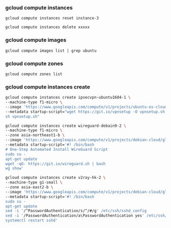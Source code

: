 ### gcloud compute instances

```gcloud compute instances reset instance-3```

```gcloud compute instances delete xxxxx```

### gcloud compute images

```gcloud compute images list | grep ubuntu```

### gcloud compute zones

```gcloud compute zones list```

### gcloud compute instances create

```bash
gcloud compute instances create ipsecvpn-ubuntu1604-1 \
--machine-type f1-micro \
--image 'https://www.googleapis.com/compute/v1/projects/ubuntu-os-cloud/global/images/family/ubuntu-1604-lts' \
--metadata startup-script="wget https://git.io/vpnsetup -O vpnsetup.sh && sudo VPN_IPSEC_PSK='YOUR-PSK-PASSWD' VPN_USER='YOUR-USER-NAME' VPN_PASSWORD='YOUR-USER-PASSWD' \
sh vpnsetup.sh"
```

```bash
gcloud compute instances create wireguard-debain9-2 \
--machine-type f1-micro \
--zone asia-northeast1-b \
--image 'https://www.googleapis.com/compute/v1/projects/debian-cloud/global/images/family/debian-9' \
--metadata startup-script='#! /bin/bash
# One-Step Automated Install WireGuard Script
sudo su -
apt-get update
wget -qO- https://git.io/wireguard.sh | bash
wg show'
```

```bash
gcloud compute instances create v2ray-hk-2 \
--machine-type g1-small \
--zone asia-east2-b \
--image 'https://www.googleapis.com/compute/v1/projects/debian-cloud/global/images/family/debian-9' \
--metadata startup-script='#! /bin/bash
sudo su -
apt-get update
sed -i '/^PasswordAuthentication/s/^/#/g' /etc/ssh/sshd_config
sed -i '/PasswordAuthentication/a\PasswordAuthentication yes' /etc/ssh/sshd_config
systemctl restart sshd'
```